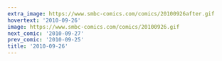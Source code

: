 ```yaml
---
extra_image: https://www.smbc-comics.com/comics/20100926after.gif
hovertext: '2010-09-26'
image: https://www.smbc-comics.com/comics/20100926.gif
next_comic: '2010-09-27'
prev_comic: '2010-09-25'
title: '2010-09-26'
---
```


